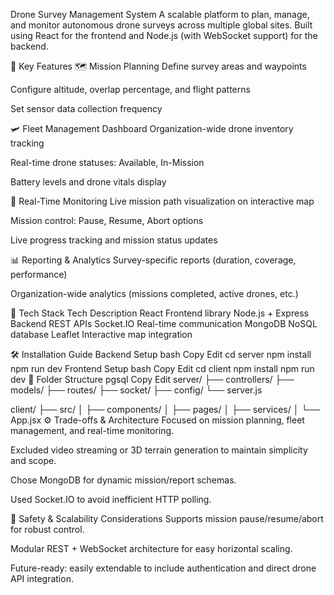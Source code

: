 Drone Survey Management System
A scalable platform to plan, manage, and monitor autonomous drone surveys across multiple global sites. Built using React for the frontend and Node.js (with WebSocket support) for the backend.

🚀 Key Features
🗺️ Mission Planning
Define survey areas and waypoints

Configure altitude, overlap percentage, and flight patterns

Set sensor data collection frequency

🛩️ Fleet Management Dashboard
Organization-wide drone inventory tracking

Real-time drone statuses: Available, In-Mission

Battery levels and drone vitals display

📡 Real-Time Monitoring
Live mission path visualization on interactive map

Mission control: Pause, Resume, Abort options

Live progress tracking and mission status updates

📊 Reporting & Analytics
Survey-specific reports (duration, coverage, performance)

Organization-wide analytics (missions completed, active drones, etc.)

🧰 Tech Stack
Tech	Description
React	Frontend library
Node.js + Express	Backend REST APIs
Socket.IO	Real-time communication
MongoDB	NoSQL database
Leaflet	Interactive map integration

🛠️ Installation Guide
Backend Setup
bash
Copy
Edit
cd server
npm install
npm run dev
Frontend Setup
bash
Copy
Edit
cd client
npm install
npm run dev
📁 Folder Structure
pgsql
Copy
Edit
server/
├── controllers/
├── models/
├── routes/
├── socket/
├── config/
└── server.js

client/
├── src/
│   ├── components/
│   ├── pages/
│   ├── services/
│   └── App.jsx
⚙️ Trade-offs & Architecture
Focused on mission planning, fleet management, and real-time monitoring.

Excluded video streaming or 3D terrain generation to maintain simplicity and scope.

Chose MongoDB for dynamic mission/report schemas.

Used Socket.IO to avoid inefficient HTTP polling.

🔐 Safety & Scalability Considerations
Supports mission pause/resume/abort for robust control.

Modular REST + WebSocket architecture for easy horizontal scaling.

Future-ready: easily extendable to include authentication and direct drone API integration.